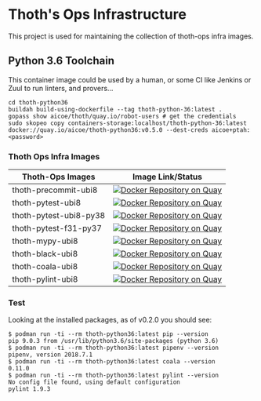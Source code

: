 # Thoth's Ops Infrastructure

This project is used for maintaining the collection of thoth-ops infra images.

## Python 3.6 Toolchain

This container image could be used by a human, or some CI like Jenkins or Zuul to run linters, and provers...

```shell
cd thoth-python36
buildah build-using-dockerfile --tag thoth-python-36:latest .
gopass show aicoe/thoth/quay.io/robot-users # get the credentials
sudo skopeo copy containers-storage:localhost/thoth-python-36:latest docker://quay.io/aicoe/thoth-python36:v0.5.0 --dest-creds aicoe+ptah:<password>
```

### Thoth Ops Infra Images

Thoth-Ops Images       | Image Link/Status
---------------------- | ---------------------------------------------------------------------------------------------------------------------------------------------------------------------------------------------------
thoth-precommit-ubi8   | [![Docker Repository on Quay](https://quay.io/repository/thoth-station/thoth-precommit/status "Docker Repository on Quay")](https://quay.io/repository/thoth-station/thoth-precommit)
thoth-pytest-ubi8      | [![Docker Repository on Quay](https://quay.io/repository/thoth-station/thoth-pytest/status "Docker Repository on Quay")](https://quay.io/repository/thoth-station/thoth-pytest)
thoth-pytest-ubi8-py38 | [![Docker Repository on Quay](https://quay.io/repository/thoth-station/thoth-pytest-ubi8-py38/status "Docker Repository on Quay")](https://quay.io/repository/thoth-station/thoth-pytest-ubi8-py38)
thoth-pytest-f31-py37  | [![Docker Repository on Quay](https://quay.io/repository/thoth-station/thoth-pytest-f31-py37/status "Docker Repository on Quay")](https://quay.io/repository/thoth-station/thoth-pytest-f31-py37)
thoth-mypy-ubi8        | [![Docker Repository on Quay](https://quay.io/repository/thoth-station/thoth-mypi/status "Docker Repository on Quay")](https://quay.io/repository/thoth-station/thoth-mypi)
thoth-black-ubi8       | [![Docker Repository on Quay](https://quay.io/repository/thoth-station/thoth-black/status "Docker Repository on Quay")](https://quay.io/repository/thoth-station/thoth-black)
thoth-coala-ubi8       | [![Docker Repository on Quay](https://quay.io/repository/thoth-station/thoth-coala/status "Docker Repository on Quay")](https://quay.io/repository/thoth-station/thoth-coala)
thoth-pylint-ubi8      | [![Docker Repository on Quay](https://quay.io/repository/thoth-station/thoth-pylint/status "Docker Repository on Quay")](https://quay.io/repository/thoth-station/thoth-pylint)

### Test

Looking at the installed packages, as of v0.2.0 you should see:

```shell
$ podman run -ti --rm thoth-python36:latest pip --version
pip 9.0.3 from /usr/lib/python3.6/site-packages (python 3.6)
$ podman run -ti --rm thoth-python36:latest pipenv --version
pipenv, version 2018.7.1
$ podman run -ti --rm thoth-python36:latest coala --version
0.11.0
$ podman run -ti --rm thoth-python36:latest pylint --version
No config file found, using default configuration
pylint 1.9.3
```
